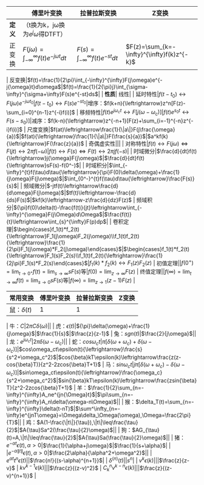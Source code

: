 <!-----
layout:     note
title:      信号笔记
date:       2019-01-19T15:00:00+08:00
categories: 信号与系统
# tags:		["学习"]
----->

||傅里叶变换|拉普拉斯变换|Z变换
---|---|---|---
**定义**|（t换为k，jω换为$e^j\omega$得DTFT）
正变换|$F(j\omega)=\int_{-\infty}^{\infty}f(t)e^{-j{\omega}t}dt$|$F(s)=\int_{-\infty}^{\infty}f(t)e^{-st}dt$|$F(z)=\sum_{k=-\infty}^{\infty}f(k)z^{-k}$
|
反变换|$f(t)=\frac{1}{2\pi}\int_{-\infty}^{\infty}F(j\omega)e^{-j{\omega}t}d\omega$|$f(t)=\frac{1}{2{\pi}j}\int_{\sigma-\infty}^{\sigma+\infty}F(s)e^{-st}ds$|
|
**性质**|
线性|
|
延时特性|$f(t-t_0){\leftrightarrow}F(j\omega)e^{-j{\omega}t_0}$|$f(t-t_0){\leftrightarrow}F(s)e^{-st_0}$|增序：$f(k+n){\leftrightarrow}z^n[F(z)-\sum_{i=0}^{n-1}z^{-i}f(i)]$
|
移频特性|$f(t)e^{j\omega_ct}{\leftrightarrow}F[j(\omega-\omega_c)]$|$f(t)e^{s_0t}{\leftrightarrow}F(s-s_0)]$|减序：$f(k-n){\leftrightarrow}z^{-n+1}[F(z)+\sum_{i=-1}^{-n}z^{-i}f(i)]$
|
尺度变换|$f(at)\leftrightarrow\frac{1}{\|a\|}F(j\frac{\omega}{a})$|$f(at){\leftrightarrow}\frac{1}{\|a\|}F(\frac{s}{a})$|$a^kf(k){\leftrightarrow}F(\frac{z}{a})$
|
奇偶虚实性|||
|
对称特性|$f(t){\leftrightarrow}F(j\omega){\Longleftrightarrow}F(jt){\leftrightarrow}2{\pi}f(-\omega)$|$f(t){\leftrightarrow}F(s){\Longleftrightarrow}F(t){\leftrightarrow}2{\pi}jf(-s)$|
|
时域微分|$\frac{d}{dt}f(t){\leftrightarrow}j{\omega}F(j\omega)$|$\frac{d}{dt}f(t){\leftrightarrow}sF(s)-f(0^-)$|
|
时域积分|$\int_{-\infty}^{t}f(\tau)d\tau{\leftrightarrow}{\pi}F(0)\delta(\omega)+\frac{1}{j\omega}F(j\omega)$|$\int_{0^-}^{t}f(\tau)d\tau{\leftrightarrow}\frac{F(s)}{s}$|
|
频域微分|$-jtf(t)\leftrightarrow\frac{d}{d\omega}F(j\omega)$|$tf(t)\leftrightarrow-\frac{d}{ds}F(s)$|$kf(k)\leftrightarrow-z\frac{d}{dz}F(z)$
|
频域积分|${\pi}f(0)\delta(t)-\frac{f(t)}{jt}\leftrightarrow\int_{-\infty}^{\omega}F(j\Omega)d\Omega$|$\frac{f(t)}{t}\leftrightarrow\int_{s}^{\infty}F(p)dp$|
|
卷积定理|$\begin{cases}f_1(t)*f_2(t){\leftrightarrow}F_1(j\omega)F_2(j\omega)\\f_1(t)f_2(t){\leftrightarrow}\frac{1}{2\pi}F_1(j\omega)*F_2(j\omega)\end{cases}$|$\begin{cases}f_1(t)*f_2(t){\leftrightarrow}F_1(s)F_2(s)\\f_1(t)f_2(t){\leftrightarrow}\frac{1}{2j\pi}F_1(s)*F_2(s)\end{cases}$|$f_1(k)*f_2(k){\leftrightarrow}F_1(z)F_2(z)$
|
初值定理||$f(0^+)=\lim_{t\rightarrow0^+}f(t)=\lim_{s\rightarrow\infty}sF(s)$等|$f(0)=\lim_{z\rightarrow\infty}F(z)$
|
终值定理||$f(\infty)=\lim_{t\rightarrow\infty}f(t)=\lim_{s\rightarrow0}sF(s)$等|$f(\infty)=\lim_{z\rightarrow1}(z-1)F(z)$
|

**常用变换**|傅里叶变换|拉普拉斯变换|Z变换
---|---|---|---
鼠：$\delta(t)$|1|$1$|
|
牛：$C$|$2{\pi}C\delta(\omega)$||
|
虎：$\epsilon(t)$|${\pi}\delta(\omega)+\frac{1}{j\omega}$|$\frac{1}{s}$|$\frac{z}{z-1}$
|
兔：$sgn(t)$|$\frac{2}{j\omega}$||
|
龙：$e^{j\omega_ct}$|$2{\pi}\delta(\omega-\omega_c)$||
|
蛇：$cos\omega_ct$|${\pi}[\delta(\omega+\omega_c)+\delta(\omega-\omega_c)]$|$cos\omega_ct\epsilon(t){\leftrightarrow}\frac{s}{s^2+\omega_c^2}$|$cos{\beta}kT\epsilon(k)\leftrightarrow\frac{z(z-cos{\beta}T)}{z^2-2zcos{\beta}T+1}$
|
马：$sin\omega_ct$|$j{\pi}[\delta(\omega+\omega_c)-\delta(\omega-\omega_c)]$|$sin\omega_ct\epsilon(t){\leftrightarrow}\frac{\omega_c}{s^2+\omega_c^2}$|$sin{\beta}kT\epsilon(k)\leftrightarrow\frac{zsin{\beta}T}{z^2-2zcos{\beta}T+1}$
|
羊：$\frac{1}{2}\sum_{n=-\infty}^{\infty}A_ne^{jn{\Omega}t}$|$\pi\sum_{n=-\infty}^{\infty}A_n\delta(\omega-n\Omega)$||
|
猴：$\delta_T(t)=\sum_{n=-\infty}^{\infty}\delta(t-nT)$|$\sum^\infty_{n=-\infty}e^{jnT\omega}=\Omega\delta_\Omega(\omega),\Omega=\frac{2\pi}{T}$||
|
鸡：$A(1-\frac{\|t\|}{\tau}),\|t\|\leq\frac{\tau}{2}$|$A{\tau}Sa^2(\frac{\tau}{2}\omega)$||
|
狗：$AG_{\tau}(t)=A,\|t\|\leq\frac{\tau}{2}$|$A{\tau}Sa(\frac{\tau}{2}\omega)$||
|
猪：$e^{-{\alpha}t}\epsilon(t),\alpha>0$|$\frac{1}{\alpha+j\omega}$|$\frac{1}{s+\alpha}$|
|
|$e^{-{\alpha}\|t\|}\epsilon(t),\alpha>0$|$\frac{2\alpha}{\alpha^2+\omega^2}$||
|
$e^{\alpha{t}}t^n\epsilon(t)$||$\frac{n!}{(s-\alpha)^{n+1}}$|
|
$\delta^{(n)}(t)$||$s^n$|
|
$v^k\epsilon(k)$|||$\frac{z}{z-v}$
|
$kv^{k-1}\epsilon(k)$|||$\frac{z}{(z-v)^2}$
|
$C^n_kv^{k-n}\epsilon(k)$|||$\frac{z}{(z-v)^{n+1}}$
|